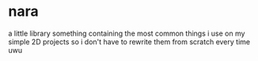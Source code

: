 # nara

a little library something containing the most common things i use on my simple 2D projects
so i don't have to rewrite them from scratch every time uwu

